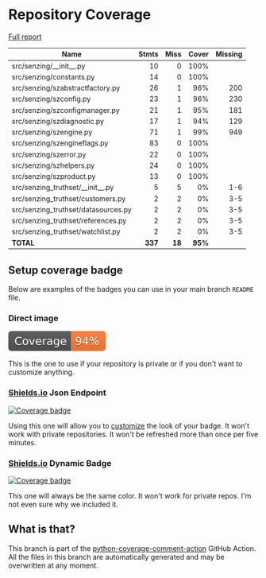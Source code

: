 # Repository Coverage

[Full report](https://htmlpreview.github.io/?https://github.com/senzing-garage/sz-sdk-python/blob/python-coverage-comment-action-data/htmlcov/index.html)

| Name                                  |    Stmts |     Miss |   Cover |   Missing |
|-------------------------------------- | -------: | -------: | ------: | --------: |
| src/senzing/\_\_init\_\_.py           |       10 |        0 |    100% |           |
| src/senzing/constants.py              |       14 |        0 |    100% |           |
| src/senzing/szabstractfactory.py      |       26 |        1 |     96% |       200 |
| src/senzing/szconfig.py               |       23 |        1 |     96% |       230 |
| src/senzing/szconfigmanager.py        |       21 |        1 |     95% |       181 |
| src/senzing/szdiagnostic.py           |       17 |        1 |     94% |       129 |
| src/senzing/szengine.py               |       71 |        1 |     99% |       949 |
| src/senzing/szengineflags.py          |       83 |        0 |    100% |           |
| src/senzing/szerror.py                |       22 |        0 |    100% |           |
| src/senzing/szhelpers.py              |       24 |        0 |    100% |           |
| src/senzing/szproduct.py              |       13 |        0 |    100% |           |
| src/senzing\_truthset/\_\_init\_\_.py |        5 |        5 |      0% |       1-6 |
| src/senzing\_truthset/customers.py    |        2 |        2 |      0% |       3-5 |
| src/senzing\_truthset/datasources.py  |        2 |        2 |      0% |       3-5 |
| src/senzing\_truthset/references.py   |        2 |        2 |      0% |       3-5 |
| src/senzing\_truthset/watchlist.py    |        2 |        2 |      0% |       3-5 |
|                             **TOTAL** |  **337** |   **18** | **95%** |           |


## Setup coverage badge

Below are examples of the badges you can use in your main branch `README` file.

### Direct image

[![Coverage badge](https://raw.githubusercontent.com/senzing-garage/sz-sdk-python/python-coverage-comment-action-data/badge.svg)](https://htmlpreview.github.io/?https://github.com/senzing-garage/sz-sdk-python/blob/python-coverage-comment-action-data/htmlcov/index.html)

This is the one to use if your repository is private or if you don't want to customize anything.

### [Shields.io](https://shields.io) Json Endpoint

[![Coverage badge](https://img.shields.io/endpoint?url=https://raw.githubusercontent.com/senzing-garage/sz-sdk-python/python-coverage-comment-action-data/endpoint.json)](https://htmlpreview.github.io/?https://github.com/senzing-garage/sz-sdk-python/blob/python-coverage-comment-action-data/htmlcov/index.html)

Using this one will allow you to [customize](https://shields.io/endpoint) the look of your badge.
It won't work with private repositories. It won't be refreshed more than once per five minutes.

### [Shields.io](https://shields.io) Dynamic Badge

[![Coverage badge](https://img.shields.io/badge/dynamic/json?color=brightgreen&label=coverage&query=%24.message&url=https%3A%2F%2Fraw.githubusercontent.com%2Fsenzing-garage%2Fsz-sdk-python%2Fpython-coverage-comment-action-data%2Fendpoint.json)](https://htmlpreview.github.io/?https://github.com/senzing-garage/sz-sdk-python/blob/python-coverage-comment-action-data/htmlcov/index.html)

This one will always be the same color. It won't work for private repos. I'm not even sure why we included it.

## What is that?

This branch is part of the
[python-coverage-comment-action](https://github.com/marketplace/actions/python-coverage-comment)
GitHub Action. All the files in this branch are automatically generated and may be
overwritten at any moment.